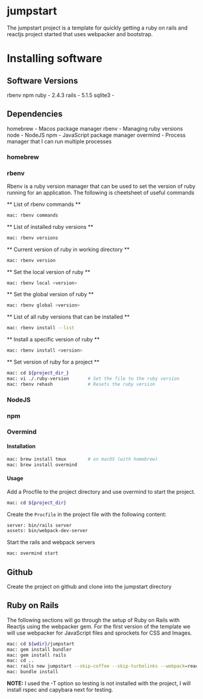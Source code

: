 # jumpstart
The jumpstart project is a template for quickly getting a ruby on rails and 
reactjs project started that uses webpacker and bootstrap.

# Installing software
## Software Versions
rbenv
npm
ruby      - 2.4.3
rails     - 5.1.5
sqlite3   - 
## Dependencies
homebrew  - Macos package manager
rbenv     - Managing ruby versions 
node      - NodeJS
npm       - JavaScript package manager
overmind  - Process manager that I can run multiple processes

### homebrew

### rbenv
Rbenv is a ruby version manager that can be used to set the version of ruby
running for an application. The following is cheetsheet of useful commands

** List of rbenv commands **
```bash
mac: rbenv commands
```

** List of installed ruby versions **
```bash
mac: rbenv versions
```

** Current version of ruby in working directory **
```bash
mac: rbenv version
```

** Set the local version of ruby **
```bash
mac: rbenv local <version>
```

** Set the global version of ruby **
```bash
mac: rbenv global <version>
```

** List of all ruby versions that can be installed **
```bash
mac: rbenv install --list
```

** Install a specific version of ruby **
```bash
mac: rbenv install <version>
```

** Set version of ruby for a project **
```bash
mac: cd ${project_dir_}
mac: vi ./.ruby-version       # Set the file to the ruby version
mac: rbenv rehash             # Resets the ruby version
```

### NodeJS
### npm
### Overmind
#### Installation
```bash
mac: brew install tmux        # on macOS (with homebrew)
mac: brew install overmind
```

#### Usage
Add a Procfile to the project directory and use overmind to start the project.
```bash
mac: cd ${project_dir}
```

Create the ```Procfile``` in the project file with the following content:
```bash
server: bin/rails server
assets: bin/webpack-dev-server
```

Start the rails and webpack servers
```bash
mac: overmind start
```

## Github
Create the project on github and clone into the jumpstart directory

## Ruby on Rails
The following sections will go through the setup of Ruby on Rails with Reactjs
using the webpacker gem. For the first version of the template we will use
webpacker for JavaScript files and sprockets for CSS and Images.

```bash
mac: cd ${wdir}/jumpstart
mac: gem install bundler
mac: gem install rails
mac: cd ..
mac: rails new jumpstart --skip-coffee --skip-turbolinks --webpack=react -T
mac: bundle install
```

**NOTE:** 
I used the -T option so testing is not installed with the project, I will install
rspec and capybara next for testing.
